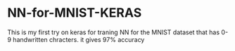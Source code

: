 # NN-for-MNIST-KERAS
This is my first try on keras for traning NN for the MNIST dataset that has 0-9 handwritten chracters. it gives 97% accuracy
